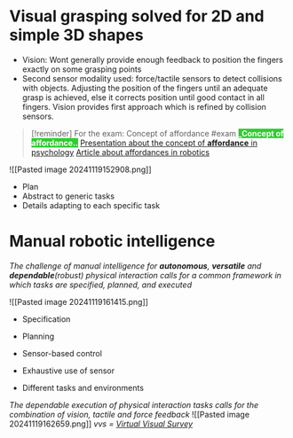 # Visual grasping solved for 2D and simple 3D shapes

- Vision: Wont generally provide enough feedback to position the fingers exactly on some grasping points
- Second sensor modality used: force/tactile sensors to detect collisions with objects. Adjusting the position of the fingers until an adequate grasp is achieved, else it corrects position until good contact in all fingers.
Vision provides first approach which is refined by collision sensors.

>[!reminder] For the exam: Concept of affordance
>#exam <b style="background-color:limegreen; color:white">_Concept of affordance..</b>
>[Presentation about the concept of **affordance** in psychology](https://www.cs.cmu.edu/afs/cs/academic/class/15494-s09/lectures/affordances.pdf)
>[Article about affordances in robotics](obsidian://open?vault=master_SistemasInteligentes_obsidianVault&file=_aula_virtual%2FSJK001%2FTICany%20-%20Affordance%20In%20Robotics.pdf)

![[Pasted image 20241119152908.png]]

- Plan
- Abstract to generic tasks
- Details adapting to each specific task

# Manual robotic intelligence

*The challenge of manual intelligence for **autonomous**, **versatile** and **dependable**(robust) physical interaction calls for a common framework in which tasks are specified, planned, and executed*

![[Pasted image 20241119161415.png]]
- Specification
- Planning
- Sensor-based control

- Exhaustive use of sensor
- Different tasks and environments

*The dependable execution of physical interaction tasks calls for the combination of vision, tactile and force feedback*
![[Pasted image 20241119162659.png]]
*vvs = [Virtual Visual Survey](http://www.virtualvisualsurveys.com)*
